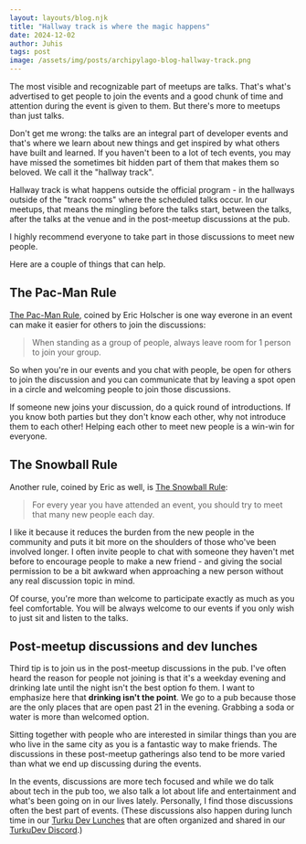 ```yaml
---
layout: layouts/blog.njk
title: "Hallway track is where the magic happens"
date: 2024-12-02
author: Juhis
tags: post
image: /assets/img/posts/archipylago-blog-hallway-track.png
---
```


The most visible and recognizable part of meetups are talks. That's what's advertised to get people to join the events and a good chunk of time and attention during the event is given to them. But there's more to meetups than just talks.

Don't get me wrong: the talks are an integral part of developer events and that's where we learn about new things and get inspired by what others have built and learned. If you haven't been to a lot of tech events, you may have missed the sometimes bit hidden part of them that makes them so beloved. We call it the "hallway track".

Hallway track is what happens outside the official program - in the hallways outside of the "track rooms" where the scheduled talks occur. In our meetups, that means the mingling before the talks start, between the talks, after the talks at the venue and in the post-meetup discussions at the pub.

I highly recommend everyone to take part in those discussions to meet new people.

Here are a couple of things that can help.

## The Pac-Man Rule

[The Pac-Man Rule](https://ericholscher.com/blog/2017/aug/2/pacman-rule-conferences/), coined by Eric Holscher is one way everone in an event can make it easier for others to join the discussions:

> When standing as a group of people, always leave room for 1 person to join your group.

So when you're in our events and you chat with people, be open for others to join the discussion and you can communicate that by leaving a spot open in a circle and welcoming people to join those discussions.

If someone new joins your discussion, do a quick round of introductions. If you know both parties but they don't know each other, why not introduce them to each other! Helping each other to meet new people is a win-win for everyone.

## The Snowball Rule

Another rule, coined by Eric as well, is [The Snowball Rule](https://ericholscher.com/blog/2017/dec/2/breaking-cliques-at-events/):

> For every year you have attended an event, you should try to meet that many new people each day.

I like it because it reduces the burden from the new people in the community and puts it bit more on the shoulders of those who've been involved longer. I often invite people to chat with someone they haven't met before to encourage people to make a new friend - and giving the social permission to be a bit awkward when approaching a new person without any real discussion topic in mind.

Of course, you're more than welcome to participate exactly as much as you feel comfortable. You will be always welcome to our events if you only wish to just sit and listen to the talks.

## Post-meetup discussions and dev lunches

Third tip is to join us in the post-meetup discussions in the pub. I've often heard the reason for people not joining is that it's a weekday evening and drinking late until the night isn't the best option fo them. I want to emphasize here that **drinking isn't the point**. We go to a pub because those are the only places that are open past 21 in the evening. Grabbing a soda or water is more than welcomed option.

Sitting together with people who are interested in similar things than you are who live in the same city as you is a fantastic way to make friends. The discussions in these post-meetup gatherings also tend to be more varied than what we end up discussing during the events.

In the events, discussions are more tech focused and while we do talk about tech in the pub too, we also talk a lot about life and entertainment and what's been going on in our lives lately. Personally, I find those discussions often the best part of events. (These discussions also happen during lunch time in our [Turku Dev Lunches](https://jarkkaa.fi/@turkudevlunch) that are often organized and shared in our [TurkuDev Discord](/discord).)
